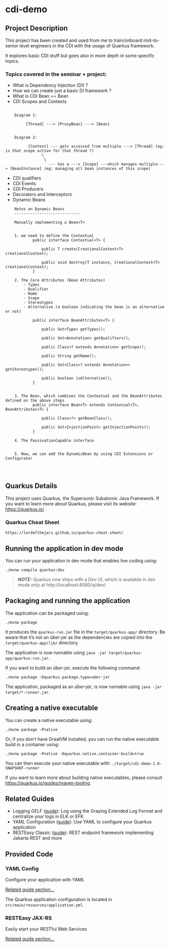# cdi-demo

## Project Description
This project has been created and used from me
to train/onboard mid-to-senior level engineers in the CDI with the usage of Quarkus framework.

It explores basic CDI stuff but goes also in more depth in some specific topics.

### Topics covered in the seminar + project:
* What is Dependency Injection (DI) ?
* How we can create just a basic DI framework ?
* What is CDI Bean == Bean<T>
* CDI Scopes and Contexts
```text

    Diagram 1:
    
         [Thread] ---> [ProxyBean] ---> [Bean]
         
         
    Diagram 2:
    
          [Context] --- gets accessed from multiple ---> [Thread] (eg: is that scope active for that thread ?)
                \
                 \ 
                   --- has a ---> [Scope] ---which manages multiple---> [BeanInstance] (eg: managing all bean instances of this scope)        
```
* CDI qualifiers
* CDI Events
* CDI Producers
* Decorators and Interceptors
* Dynamic Beans


```text
    Notes on Dynamic Beans
    -----------------------------
    
    Manually implementing a Bean<T>


    1. we need to define the Contextual
            public interface Contextual<T> {
   
                public T create(CreationalContext<T> creationalContext);

                public void destroy(T instance, CreationalContext<T> creationalContext);
            }
            
    2. The Core Attributes (Bean Attributes)
        - Types
        - Qualifier
        - Name
        - Scope
        - Stereotypes
        - Alternative (a boolean indicating the bean is an alternative or not)

            public interface BeanAttributes<T> {

                public Set<Type> getTypes();
            
                public Set<Annotation> getQualifiers();
            
                public Class<? extends Annotation> getScope();
            
                public String getName();
            
                public Set<Class<? extends Annotation>> getStereotypes();
            
                public boolean isAlternative();
            }
            
            
    3. The Bean, which combines the Contextual and the BeanAttributes defined on the above steps
            public interface Bean<T> extends Contextual<T>, BeanAttributes<T> {

                public Class<?> getBeanClass();
            
                public Set<InjectionPoint> getInjectionPoints();
            }

    4. The PassivationCapable interface
    
    
    5. Now, we can add the DynamicBean by using CDI Extensions or Configurator
    
    
```




#
#
## Quarkus Details
This project uses Quarkus, the Supersonic Subatomic Java Framework.
If you want to learn more about Quarkus, please visit its website: https://quarkus.io/ .

### Quarkus Cheat Sheet
`https://lordofthejars.github.io/quarkus-cheat-sheet/`


## Running the application in dev mode

You can run your application in dev mode that enables live coding using:

```shell script
./mvnw compile quarkus:dev
```

> **_NOTE:_**  Quarkus now ships with a Dev UI, which is available in dev mode only at http://localhost:8080/q/dev/.

## Packaging and running the application

The application can be packaged using:

```shell script
./mvnw package
```

It produces the `quarkus-run.jar` file in the `target/quarkus-app/` directory.
Be aware that it’s not an _über-jar_ as the dependencies are copied into the `target/quarkus-app/lib/` directory.

The application is now runnable using `java -jar target/quarkus-app/quarkus-run.jar`.

If you want to build an _über-jar_, execute the following command:

```shell script
./mvnw package -Dquarkus.package.type=uber-jar
```

The application, packaged as an _über-jar_, is now runnable using `java -jar target/*-runner.jar`.

## Creating a native executable

You can create a native executable using:

```shell script
./mvnw package -Pnative
```

Or, if you don't have GraalVM installed, you can run the native executable build in a container using:

```shell script
./mvnw package -Pnative -Dquarkus.native.container-build=true
```

You can then execute your native executable with: `./target/cdi-demo-1.0-SNAPSHOT-runner`

If you want to learn more about building native executables, please consult https://quarkus.io/guides/maven-tooling.

## Related Guides

- Logging GELF ([guide](https://quarkus.io/guides/centralized-log-management)): Log using the Graylog Extended Log Format and centralize your logs in ELK or EFK
- YAML Configuration ([guide](https://quarkus.io/guides/config#yaml)): Use YAML to configure your Quarkus application
- RESTEasy Classic ([guide](https://quarkus.io/guides/resteasy)): REST endpoint framework implementing Jakarta REST and more

## Provided Code

### YAML Config

Configure your application with YAML

[Related guide section...](https://quarkus.io/guides/config-reference#configuration-examples)

The Quarkus application configuration is located in `src/main/resources/application.yml`.

### RESTEasy JAX-RS

Easily start your RESTful Web Services

[Related guide section...](https://quarkus.io/guides/getting-started#the-jax-rs-resources)
